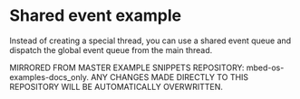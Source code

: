 # Shared event example

Instead of creating a special thread, you can use a shared event queue and dispatch the global event queue from the main thread.


MIRRORED FROM MASTER EXAMPLE SNIPPETS REPOSITORY: mbed-os-examples-docs_only.
ANY CHANGES MADE DIRECTLY TO THIS REPOSITORY WILL BE AUTOMATICALLY OVERWRITTEN.
